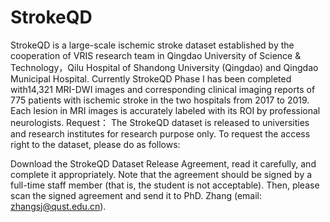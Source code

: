 # StrokeQD
StrokeQD is a large-scale ischemic stroke dataset established by the cooperation of VRIS research team in Qingdao University of Science & Technology，Qilu Hospital of Shandong University (Qingdao) and Qingdao Municipal Hospital. Currently StrokeQD Phase I has been completed with14,321 MRI-DWI images and corresponding clinical imaging reports of 775 patients with ischemic stroke in the two hospitals from 2017 to 2019. Each lesion in MRI images is accurately labeled with its ROI by professional neurologists.
Request：
The StrokeQD dataset is released to universities and research institutes for research purpose only.
To request the access right to the dataset, please do as follows:

Download the StrokeQD Dataset Release Agreement, read it carefully, and complete it appropriately.
Note that the agreement should be signed by a full-time staff member (that is, the student is not acceptable). 
Then, please scan the signed agreement and send it to PhD. Zhang (email: zhangsj@qust.edu.cn).
